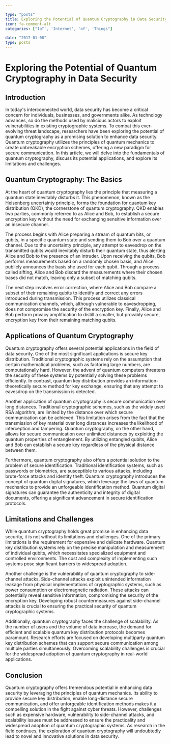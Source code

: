 ```yaml
---

type: "posts"
title: Exploring the Potential of Quantum Cryptography in Data Security
icon: fa-comment-alt
categories: ["IoT', 'Internet', 'of', 'Things"]

date: "2017-01-08"
type: posts
---
```





# Exploring the Potential of Quantum Cryptography in Data Security

## Introduction

In today's interconnected world, data security has become a critical concern for individuals, businesses, and governments alike. As technology advances, so do the methods used by malicious actors to exploit vulnerabilities in existing cryptographic systems. To combat this ever-evolving threat landscape, researchers have been exploring the potential of quantum cryptography as a promising solution to enhance data security. Quantum cryptography utilizes the principles of quantum mechanics to create unbreakable encryption schemes, offering a new paradigm for secure communication. In this article, we will delve into the fundamentals of quantum cryptography, discuss its potential applications, and explore its limitations and challenges.

## Quantum Cryptography: The Basics

At the heart of quantum cryptography lies the principle that measuring a quantum state inevitably disturbs it. This phenomenon, known as the Heisenberg uncertainty principle, forms the foundation for quantum key distribution (QKD), the cornerstone of quantum cryptography. QKD enables two parties, commonly referred to as Alice and Bob, to establish a secure encryption key without the need for exchanging sensitive information over an insecure channel.

The process begins with Alice preparing a stream of quantum bits, or qubits, in a specific quantum state and sending them to Bob over a quantum channel. Due to the uncertainty principle, any attempt to eavesdrop on the transmitted qubits would inevitably disturb their quantum state, thus alerting Alice and Bob to the presence of an intruder. Upon receiving the qubits, Bob performs measurements based on a randomly chosen basis, and Alice publicly announces the basis she used for each qubit. Through a process called sifting, Alice and Bob discard the measurements where their chosen bases did not match, leaving only a subset of matching qubits.

The next step involves error correction, where Alice and Bob compare a subset of their remaining qubits to identify and correct any errors introduced during transmission. This process utilizes classical communication channels, which, although vulnerable to eavesdropping, does not compromise the security of the encryption key. Finally, Alice and Bob perform privacy amplification to distill a smaller, but provably secure, encryption key from their remaining matching qubits.

## Applications of Quantum Cryptography

Quantum cryptography offers several potential applications in the field of data security. One of the most significant applications is secure key distribution. Traditional cryptographic systems rely on the assumption that certain mathematical problems, such as factoring large numbers, are computationally hard. However, the advent of quantum computers threatens the security of these systems by potentially solving these problems efficiently. In contrast, quantum key distribution provides an information-theoretically secure method for key exchange, ensuring that any attempt to eavesdrop on the transmission is detected.

Another application of quantum cryptography is secure communication over long distances. Traditional cryptographic schemes, such as the widely used RSA algorithm, are limited by the distance over which secure communication can be achieved. This limitation arises from the fact that the transmission of key material over long distances increases the likelihood of interception and tampering. Quantum cryptography, on the other hand, allows for secure communication over unlimited distances by exploiting the quantum properties of entanglement. By utilizing entangled qubits, Alice and Bob can establish a secure key regardless of the physical distance between them.

Furthermore, quantum cryptography also offers a potential solution to the problem of secure identification. Traditional identification systems, such as passwords or biometrics, are susceptible to various attacks, including brute-force attacks and identity theft. Quantum cryptography introduces the concept of quantum digital signatures, which leverage the laws of quantum mechanics to provide an unforgeable identification method. Quantum digital signatures can guarantee the authenticity and integrity of digital documents, offering a significant advancement in secure identification protocols.

## Limitations and Challenges

While quantum cryptography holds great promise in enhancing data security, it is not without its limitations and challenges. One of the primary limitations is the requirement for expensive and delicate hardware. Quantum key distribution systems rely on the precise manipulation and measurement of individual qubits, which necessitates specialized equipment and controlled environments. The cost and complexity of implementing such systems pose significant barriers to widespread adoption.

Another challenge is the vulnerability of quantum cryptography to side-channel attacks. Side-channel attacks exploit unintended information leakage from physical implementations of cryptographic systems, such as power consumption or electromagnetic radiation. These attacks can potentially reveal sensitive information, compromising the security of the encryption key. Developing robust countermeasures against side-channel attacks is crucial to ensuring the practical security of quantum cryptographic systems.

Additionally, quantum cryptography faces the challenge of scalability. As the number of users and the volume of data increase, the demand for efficient and scalable quantum key distribution protocols becomes paramount. Research efforts are focused on developing multiparty quantum key distribution schemes that can support secure communication among multiple parties simultaneously. Overcoming scalability challenges is crucial for the widespread adoption of quantum cryptography in real-world applications.

## Conclusion

Quantum cryptography offers tremendous potential in enhancing data security by leveraging the principles of quantum mechanics. Its ability to provide secure key distribution, enable long-distance secure communication, and offer unforgeable identification methods makes it a compelling solution in the fight against cyber threats. However, challenges such as expensive hardware, vulnerability to side-channel attacks, and scalability issues must be addressed to ensure the practicality and widespread adoption of quantum cryptographic systems. As research in the field continues, the exploration of quantum cryptography will undoubtedly lead to novel and innovative solutions in data security.